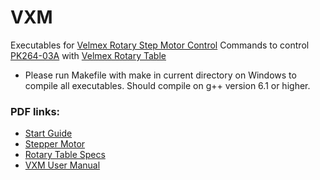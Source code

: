 # VXM
Executables for [Velmex Rotary Step Motor Control](https://www.velmex.com/Products/Controls/VXM_Controller.html) Commands to control [PK264-03A](https://catalog.orientalmotor.com/item/all-categories-legacy-products/tegories-pk-series-2-phase-stepping-motors-legacy-/pk264-03a) with [Velmex Rotary Table](https://www.velmex.com/Products/Rotary_Tables/Motorized-Rotary-Tables.html)

* Please run Makefile with make in current directory on Windows to compile all executables. Should compile on g++ version 6.1 or higher.

### PDF links:
* [Start Guide](https://github.com/ATAM-Anten/vxm/blob/main/docs/Quick%20Start%20Guide.pdf)
* [Stepper Motor](https://github.com/ATAM-Anten/vxm/blob/main/docs/PK264-03A_StepperMotor.pdf)
* [Rotary Table Specs](https://github.com/ATAM-Anten/vxm/blob/main/docs/Rotary%20Tables%20Spec%20Overview.pdf)
* [VXM User Manual](https://github.com/ATAM-Anten/vxm/blob/main/docs/vxm2_users_man.pdf)
